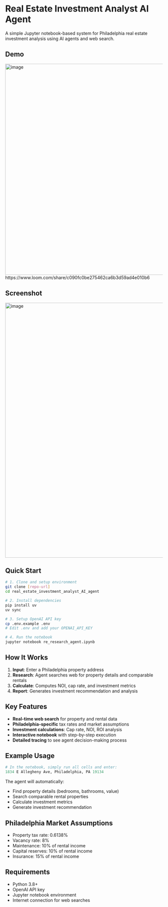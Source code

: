 # Real Estate Investment Analyst AI Agent

A simple Jupyter notebook-based system for Philadelphia real estate investment analysis using AI agents and web search.

## Demo

<img width="1082" height="674" alt="image" src="https://github.com/user-attachments/assets/ff28c737-e0d4-4b08-be08-cf3d370f1ea5" />
https://www.loom.com/share/c090fc0be275462ca6b3d59ad4e010b6

## Screenshot

<img width="1157" height="814" alt="image" src="https://github.com/user-attachments/assets/d32069e3-fc5b-459b-bb00-d817c369cf54" />


## Quick Start

```bash
# 1. Clone and setup environment
git clone [repo-url]
cd real_estate_investment_analyst_AI_agent

# 2. Install dependencies
pip install uv
uv sync

# 3. Setup OpenAI API key
cp .env.example .env
# Edit .env and add your OPENAI_API_KEY

# 4. Run the notebook
jupyter notebook re_research_agent.ipynb
```

## How It Works

1. **Input**: Enter a Philadelphia property address
2. **Research**: Agent searches web for property details and comparable rentals
3. **Calculate**: Computes NOI, cap rate, and investment metrics
4. **Report**: Generates investment recommendation and analysis

## Key Features

- **Real-time web search** for property and rental data
- **Philadelphia-specific** tax rates and market assumptions
- **Investment calculations**: Cap rate, NOI, ROI analysis
- **Interactive notebook** with step-by-step execution
- **Detailed tracing** to see agent decision-making process

## Example Usage

```python
# In the notebook, simply run all cells and enter:
1834 E Allegheny Ave, Philadelphia, PA 19134
```

The agent will automatically:
- Find property details (bedrooms, bathrooms, value)
- Search comparable rental properties
- Calculate investment metrics
- Generate investment recommendation

## Philadelphia Market Assumptions

- Property tax rate: 0.6138%
- Vacancy rate: 8%
- Maintenance: 10% of rental income
- Capital reserves: 10% of rental income
- Insurance: 15% of rental income

## Requirements

- Python 3.8+
- OpenAI API key
- Jupyter notebook environment
- Internet connection for web searches
